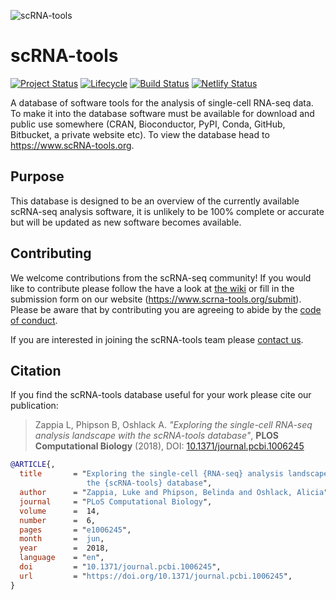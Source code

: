 ![scRNA-tools](docs/img/banner.png)

# scRNA-tools

[![Project Status](http://www.repostatus.org/badges/latest/active.svg)](http://www.repostatus.org/#active)
[![Lifecycle](https://img.shields.io/badge/lifecycle-stable-brightgreen.svg)](https://www.tidyverse.org/lifecycle/#stable)
[![Build Status](https://travis-ci.com/Oshlack/scRNA-tools.svg?branch=master)](https://travis-ci.com/scRNA-tools/scRNA-tools)
[![Netlify Status](https://api.netlify.com/api/v1/badges/e1fce3cd-d1e6-439d-8751-83360c631b5d/deploy-status)](https://app.netlify.com/sites/scrna-tools/deploys)

A database of software tools for the analysis of single-cell RNA-seq data. To
make it into the database software must be available for download and public use
somewhere (CRAN, Bioconductor, PyPI, Conda, GitHub, Bitbucket, a private website
etc). To view the database head to https://www.scRNA-tools.org.

## Purpose

This database is designed to be an overview of the currently available scRNA-seq
analysis software, it is unlikely to be 100% complete or accurate but will be
updated as new software becomes available.

## Contributing

We welcome contributions from the scRNA-seq community! If you would like to
contribute please follow the have a look at
[the wiki](https://github.com/scRNA-tools/scRNA-tools/wiki) or fill in the submission
form on our website (https://www.scrna-tools.org/submit). Please be aware that
by contributing you are agreeing to abide by the [code of conduct](CODE_OF_CONDUCT.md).

If you are interested in joining the scRNA-tools team please
[contact us](https://www.scRNA-tools.org/contact.html).

## Citation

If you find the scRNA-tools database useful for your work please cite our
publication:

> Zappia L, Phipson B, Oshlack A. _"Exploring the single-cell RNA-seq
> analysis landscape with the scRNA-tools database"_, **PLOS Computational
> Biology** (2018), DOI: [10.1371/journal.pcbi.1006245](https://doi.org/10.1371/journal.pcbi.1006245)

```bibtex
@ARTICLE{,
  title       = "Exploring the single-cell {RNA-seq} analysis landscape with
                 the {scRNA-tools} database",
  author      = "Zappia, Luke and Phipson, Belinda and Oshlack, Alicia",
  journal     = "PLoS Computational Biology",
  volume      =  14,
  number      =  6,
  pages       = "e1006245",
  month       =  jun,
  year        =  2018,
  language    = "en",
  doi         = "10.1371/journal.pcbi.1006245",
  url         = "https://doi.org/10.1371/journal.pcbi.1006245",
}
```

